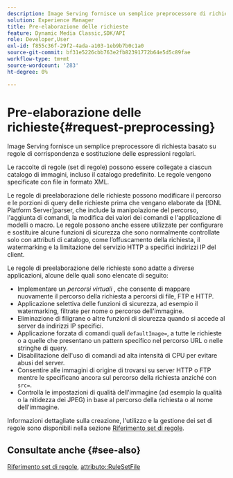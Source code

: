```yaml
---
description: Image Serving fornisce un semplice preprocessore di richiesta basato su regole di corrispondenza e sostituzione delle espressioni regolari.
solution: Experience Manager
title: Pre-elaborazione delle richieste
feature: Dynamic Media Classic,SDK/API
role: Developer,User
exl-id: f855c36f-29f2-4ada-a103-1eb9b7b0c1a0
source-git-commit: bf31e5226cbb763e2fb82391772b64e5d5c89fae
workflow-type: tm+mt
source-wordcount: '283'
ht-degree: 0%

---
```


# Pre-elaborazione delle richieste{#request-preprocessing}

Image Serving fornisce un semplice preprocessore di richiesta basato su regole di corrispondenza e sostituzione delle espressioni regolari.

Le raccolte di regole (set di regole) possono essere collegate a ciascun catalogo di immagini, incluso il catalogo predefinito. Le regole vengono specificate con file in formato XML.

Le regole di preelaborazione delle richieste possono modificare il percorso e le porzioni di query delle richieste prima che vengano elaborate da [!DNL Platform Server]parser, che include la manipolazione del percorso, l&#39;aggiunta di comandi, la modifica dei valori dei comandi e l&#39;applicazione di modelli o macro. Le regole possono anche essere utilizzate per configurare e sostituire alcune funzioni di sicurezza che sono normalmente controllate solo con attributi di catalogo, come l’offuscamento della richiesta, il watermarking e la limitazione del servizio HTTP a specifici indirizzi IP del client.

Le regole di preelaborazione delle richieste sono adatte a diverse applicazioni, alcune delle quali sono elencate di seguito:

* Implementare un *percorsi virtuali* , che consente di mappare nuovamente il percorso della richiesta a percorsi di file, FTP e HTTP.
* Applicazione selettiva delle funzioni di sicurezza, ad esempio il watermarking, filtrate per nome o percorso dell&#39;immagine.
* Eliminazione di filigrane o altre funzioni di sicurezza quando si accede al server da indirizzi IP specifici.
* Applicazione forzata di comandi quali `defaultImage=`, a tutte le richieste o a quelle che presentano un pattern specifico nel percorso URL o nelle stringhe di query.
* Disabilitazione dell&#39;uso di comandi ad alta intensità di CPU per evitare abusi del server.
* Consentire alle immagini di origine di trovarsi su server HTTP o FTP mentre le specificano ancora sul percorso della richiesta anziché con `src=`.
* Controlla le impostazioni di qualità dell&#39;immagine (ad esempio la qualità o la nitidezza dei JPEG) in base al percorso della richiesta o al nome dell&#39;immagine.

Informazioni dettagliate sulla creazione, l&#39;utilizzo e la gestione dei set di regole sono disponibili nella sezione [Riferimento set di regole](../../../../../is-api/image-catalog/image-serving-api-ref/c-image-catalog-reference/c-rule-set-reference/c-rule-set-reference.md#concept-3e5058cf3507470b82cac638df23ea8e).

## Consultate anche {#see-also}

[Riferimento set di regole](../../../../../is-api/image-catalog/image-serving-api-ref/c-image-catalog-reference/c-rule-set-reference/c-rule-set-reference.md#concept-3e5058cf3507470b82cac638df23ea8e), [attributo::RuleSetFile](../../../../../is-api/image-catalog/image-serving-api-ref/c-image-catalog-reference/c-overview/c-file-formats/r-rule-set-files.md#reference-3e54cb5f4d74411a84889fed056ac093)
